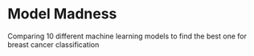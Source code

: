 # Model Madness
Comparing 10 different machine learning models to find the best one for breast cancer classification
